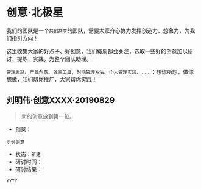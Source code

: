 # 创意·北极星
我们的团队是一个`共创共享`的团队，需要大家齐心协力发挥创造力、想象力，为我们指引方向！

这里收集大家的好点子、好创意，我们每周都会关注，选取一些好的创意加以研讨、提炼、实践，为整个团队助理。

`管理思路`、`产品创意`、`效率工具`、`时间管理方法`、`个人管理实践`、......；想你所想，做你想做，我们帮你推广，大家帮你实践！

## 刘明伟·创意XXXX·20190829
> 新的创意放到第一位。

- 创意：
```
示例创意
```
- 状态：`新建`
- 研讨时间：
- 研讨结果：
```
YYYY
```